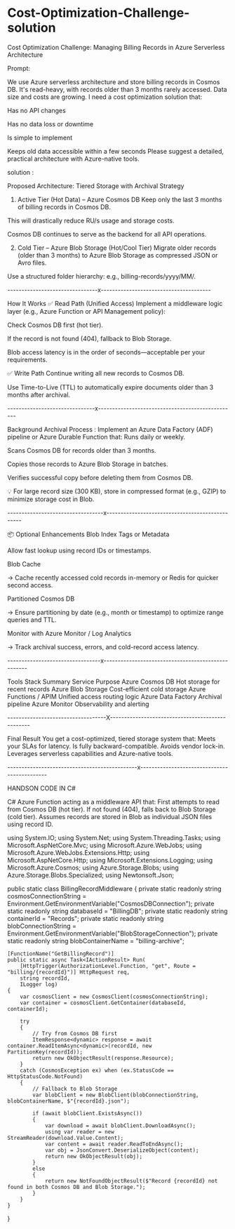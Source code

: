 # Cost-Optimization-Challenge-solution
Cost Optimization Challenge: Managing Billing Records in Azure Serverless Architecture

Prompt:

We use Azure serverless architecture and store billing records in Cosmos DB. It's read-heavy, with records older than 3 months rarely accessed. Data size and costs are growing. I need a cost optimization solution that:

Has no API changes

Has no data loss or downtime

Is simple to implement

Keeps old data accessible within a few seconds
Please suggest a detailed, practical architecture with Azure-native tools.







solution : 

Proposed Architecture: Tiered Storage with Archival Strategy
1. Active Tier (Hot Data) – Azure Cosmos DB
Keep only the last 3 months of billing records in Cosmos DB.

This will drastically reduce RU/s usage and storage costs.

Cosmos DB continues to serve as the backend for all API operations.

2. Cold Tier – Azure Blob Storage (Hot/Cool Tier)
Migrate older records (older than 3 months) to Azure Blob Storage as compressed JSON or Avro files.

Use a structured folder hierarchy: e.g., billing-records/yyyy/MM/.

--------------------------------x---------------------------------------



How It Works
✅ Read Path (Unified Access)
Implement a middleware logic layer (e.g., Azure Function or API Management policy):

Check Cosmos DB first (hot tier).

If the record is not found (404), fallback to Blob Storage.

Blob access latency is in the order of seconds—acceptable per your requirements.

✅ Write Path
Continue writing all new records to Cosmos DB.

Use Time-to-Live (TTL) to automatically expire documents older than 3 months after archival.


-------------------------------x-------------------------------------------------

Background Archival Process :
Implement an Azure Data Factory (ADF) pipeline or Azure Durable Function that:
Runs daily or weekly.

Scans Cosmos DB for records older than 3 months.

Copies those records to Azure Blob Storage in batches.

Verifies successful copy before deleting them from Cosmos DB.

💡 For large record size (300 KB), store in compressed format (e.g., GZIP) to minimize storage cost in Blob.

----------------------------------x------------------------------------------------


📦 Optional Enhancements
Blob Index Tags or Metadata

Allow fast lookup using record IDs or timestamps.

Blob Cache

-> Cache recently accessed cold records in-memory or Redis for quicker second access.

Partitioned Cosmos DB

-> Ensure partitioning by date (e.g., month or timestamp) to optimize range queries and TTL.

Monitor with Azure Monitor / Log Analytics

-> Track archival success, errors, and cold-record access latency.

---------------------------------x---------------------------------------------------


Tools Stack Summary
Service	Purpose
Azure Cosmos DB	Hot storage for recent records
Azure Blob Storage	Cost-efficient cold storage
Azure Functions / APIM	Unified access routing logic
Azure Data Factory	Archival pipeline
Azure Monitor	Observability and alerting


-----------------------------------X-------------------------------------------------

Final Result
You get a cost-optimized, tiered storage system that:
Meets your SLAs for latency.
Is fully backward-compatible.
Avoids vendor lock-in.
Leverages serverless capabilities and Azure-native tools.

----------------------------------------------x---------------------------------------------



HANDSON CODE IN C#


C# Azure Function acting as a middleware API that:
First attempts to read from Cosmos DB (hot tier).
If not found (404), falls back to Blob Storage (cold tier).
Assumes records are stored in Blob as individual JSON files using record ID.




using System.IO;
using System.Net;
using System.Threading.Tasks;
using Microsoft.AspNetCore.Mvc;
using Microsoft.Azure.WebJobs;
using Microsoft.Azure.WebJobs.Extensions.Http;
using Microsoft.AspNetCore.Http;
using Microsoft.Extensions.Logging;
using Microsoft.Azure.Cosmos;
using Azure.Storage.Blobs;
using Azure.Storage.Blobs.Specialized;
using Newtonsoft.Json;

public static class BillingRecordMiddleware
{
    private static readonly string cosmosConnectionString = Environment.GetEnvironmentVariable("CosmosDBConnection");
    private static readonly string databaseId = "BillingDB";
    private static readonly string containerId = "Records";
    private static readonly string blobConnectionString = Environment.GetEnvironmentVariable("BlobStorageConnection");
    private static readonly string blobContainerName = "billing-archive";

    [FunctionName("GetBillingRecord")]
    public static async Task<IActionResult> Run(
        [HttpTrigger(AuthorizationLevel.Function, "get", Route = "billing/{recordId}")] HttpRequest req,
        string recordId,
        ILogger log)
    {
        var cosmosClient = new CosmosClient(cosmosConnectionString);
        var container = cosmosClient.GetContainer(databaseId, containerId);

        try
        {
            // Try from Cosmos DB first
            ItemResponse<dynamic> response = await container.ReadItemAsync<dynamic>(recordId, new PartitionKey(recordId));
            return new OkObjectResult(response.Resource);
        }
        catch (CosmosException ex) when (ex.StatusCode == HttpStatusCode.NotFound)
        {
            // Fallback to Blob Storage
            var blobClient = new BlobClient(blobConnectionString, blobContainerName, $"{recordId}.json");

            if (await blobClient.ExistsAsync())
            {
                var download = await blobClient.DownloadAsync();
                using var reader = new StreamReader(download.Value.Content);
                var content = await reader.ReadToEndAsync();
                var obj = JsonConvert.DeserializeObject(content);
                return new OkObjectResult(obj);
            }
            else
            {
                return new NotFoundObjectResult($"Record {recordId} not found in both Cosmos DB and Blob Storage.");
            }
        }
    }
}





